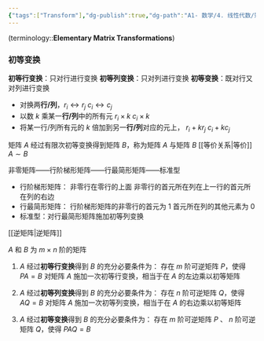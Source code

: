 ```yaml
---
{"tags":["Transform"],"dg-publish":true,"dg-path":"A1- 数学/4. 线性代数/矩阵的初等变换.md","permalink":"/A1- 数学/4. 线性代数/矩阵的初等变换/","dgPassFrontmatter":true,"noteIcon":"","created":"2024-08-02T01:11:52.075+08:00","updated":"2025-04-25T12:30:40.676+08:00"}
---
```



(terminology::**Elementary Matrix Transformations**)
### 初等变换
**初等行变换**：只对行进行变换
**初等列变换**：只对列进行变换
**初等变换**：既对行又对列进行变换
- 对换两**行/列**，$r_{i} \leftrightarrow r_{j}$  $c_{i} \leftrightarrow c_{j}$
- 以数 $k$ 乘某一**行/列**中的所有元 $r_{i}\times k$    $c_{i}\times k$   
- 将某一行/列所有元的 $k$ 倍加到另一**行/列**对应的元上， $r_{i}+kr_{j}$   $c_{i}+kc_{j}$

矩阵 $A$ 经过有限次初等变换得到矩阵 $B$，称为矩阵 $A$ 与矩阵 $B$ [[等价关系\|等价]] $A\sim B$


非零矩阵——行阶梯形矩阵——行最简形矩阵——标准型
- 行阶梯形矩阵：
	非零行在零行的上面
	非零行的首元所在列在上一行的首元所在列的右边
- 行最简形矩阵：
	行阶梯形矩阵的非零行的首元为 1
	首元所在列的其他元素为 0
- 标准型：对行最简形矩阵施加初等列变换


[[逆矩阵\|逆矩阵]]

$A$ 和 $B$ 为 $m\times n$ 阶的矩阵
1.  $A$ 经过**初等行变换**得到 $B$ 的充分必要条件为：
	存在 $m$ 阶可逆矩阵 $P$，使得 $PA=B$
	对矩阵 $A$ 施加一次初等行变换，相当于在 $A$ 的左边乘以初等矩阵
	
2.  $A$ 经过**初等列变换**得到 $B$ 的充分必要条件为：
	存在 $n$ 阶可逆矩阵 $Q$，使得 $AQ=B$
	对矩阵 $A$ 施加一次初等列变换，相当于在 $A$ 的右边乘以初等矩阵
	
3.  $A$ 经过**初等变换**得到 $B$ 的充分必要条件为：
	存在 $m$ 阶可逆矩阵 $P$ 、 $n$ 阶可逆矩阵 $Q$，使得 $PAQ=B$


